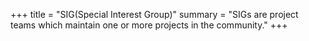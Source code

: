 +++
title = "SIG(Special Interest Group)"
summary = "SIGs are project teams which maintain one or more projects in the community."
+++
